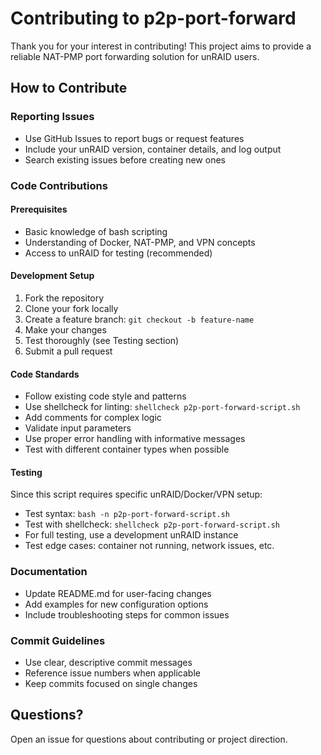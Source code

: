 # Contributing to p2p-port-forward

Thank you for your interest in contributing! This project aims to provide a reliable NAT-PMP port forwarding solution for unRAID users.

## How to Contribute

### Reporting Issues
- Use GitHub Issues to report bugs or request features
- Include your unRAID version, container details, and log output
- Search existing issues before creating new ones

### Code Contributions

#### Prerequisites
- Basic knowledge of bash scripting
- Understanding of Docker, NAT-PMP, and VPN concepts
- Access to unRAID for testing (recommended)

#### Development Setup
1. Fork the repository
2. Clone your fork locally
3. Create a feature branch: `git checkout -b feature-name`
4. Make your changes
5. Test thoroughly (see Testing section)
6. Submit a pull request

#### Code Standards
- Follow existing code style and patterns
- Use shellcheck for linting: `shellcheck p2p-port-forward-script.sh`
- Add comments for complex logic
- Validate input parameters
- Use proper error handling with informative messages
- Test with different container types when possible

#### Testing
Since this script requires specific unRAID/Docker/VPN setup:
- Test syntax: `bash -n p2p-port-forward-script.sh`
- Test with shellcheck: `shellcheck p2p-port-forward-script.sh`
- For full testing, use a development unRAID instance
- Test edge cases: container not running, network issues, etc.

### Documentation
- Update README.md for user-facing changes
- Add examples for new configuration options
- Include troubleshooting steps for common issues

### Commit Guidelines
- Use clear, descriptive commit messages
- Reference issue numbers when applicable
- Keep commits focused on single changes

## Questions?
Open an issue for questions about contributing or project direction.